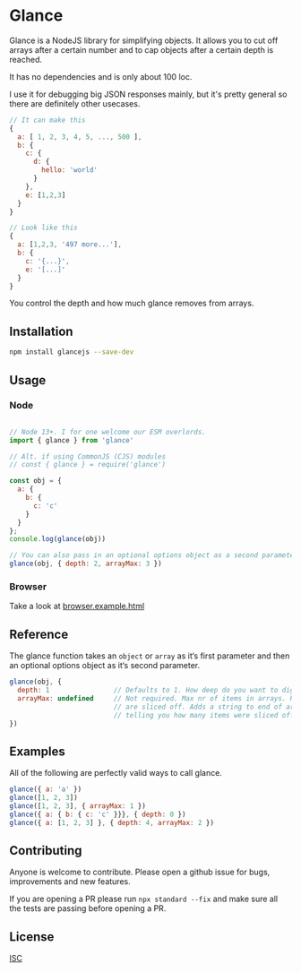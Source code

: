 # Glance

Glance is a NodeJS library for simplifying objects. It allows you to cut off arrays after a certain number and to cap objects after a certain depth is reached.

It has no dependencies and is only about 100 loc.

I use it for debugging big JSON responses mainly, but it's pretty general so there are definitely other usecases.

```javascript
// It can make this
{
  a: [ 1, 2, 3, 4, 5, ..., 500 ],
  b: {
    c: {
      d: {
        hello: 'world'
      }
    },
    e: [1,2,3]
  }
}

// Look like this
{
  a: [1,2,3, '497 more...'],
  b: {
    c: '{...}',
    e: '[...]'
  }
}
```

You control the depth and how much glance removes from arrays.

## Installation

```bash
npm install glancejs --save-dev
```

## Usage

### Node

```javascript

// Node 13+. I for one welcome our ESM overlords.
import { glance } from 'glance'

// Alt. if using CommonJS (CJS) modules
// const { glance } = require('glance')

const obj = {
  a: {
    b: {
      c: 'c'
    }
  }
};
console.log(glance(obj))

// You can also pass in an optional options object as a second parameter.
glance(obj, { depth: 2, arrayMax: 3 })
```

### Browser

Take a look at [browser.example.html](https://github.com/chrisdl/glancejs/blob/master/browser.example.html)

## Reference

The glance function takes an `object` or `array` as it‘s first parameter and then an optional options object as it‘s second parameter.

```javascript
glance(obj, {
  depth: 1                // Defaults to 1. How deep do you want to dig?
  arrayMax: undefined     // Not required. Max nr of items in arrays. Rest
                          // are sliced off. Adds a string to end of array
                          // telling you how many items were sliced off.
})
```

## Examples

All of the following are perfectly valid ways to call glance.

```javascript
glance({ a: 'a' })
glance([1, 2, 3])
glance([1, 2, 3], { arrayMax: 1 })
glance({ a: { b: { c: 'c' }}}, { depth: 0 })
glance({ a: [1, 2, 3] }, { depth: 4, arrayMax: 2 })
```

## Contributing

Anyone is welcome to contribute. Please open a github issue for bugs, improvements and new features.

If you are opening a PR please run `npx standard --fix` and make sure all the tests are passing before opening a PR.

## License

[ISC](https://github.com/chrisdl/glancejs/blob/master/LICENSE.txt)
